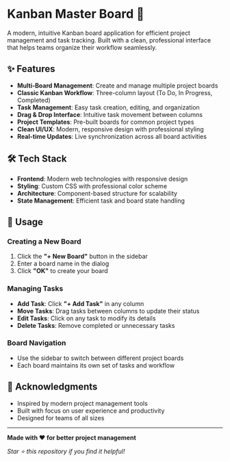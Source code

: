 # Kanban Master Board 🎯

A modern, intuitive Kanban board application for efficient project management and task tracking. Built with a clean, professional interface that helps teams organize their workflow seamlessly.

## ✨ Features

- **Multi-Board Management**: Create and manage multiple project boards
- **Classic Kanban Workflow**: Three-column layout (To Do, In Progress, Completed)
- **Task Management**: Easy task creation, editing, and organization
- **Drag & Drop Interface**: Intuitive task movement between columns
- **Project Templates**: Pre-built boards for common project types
- **Clean UI/UX**: Modern, responsive design with professional styling
- **Real-time Updates**: Live synchronization across all board activities



## 🛠️ Tech Stack

- **Frontend**: Modern web technologies with responsive design
- **Styling**: Custom CSS with professional color scheme
- **Architecture**: Component-based structure for scalability
- **State Management**: Efficient task and board state handling







## 🎨 Usage

### Creating a New Board
1. Click the **"+ New Board"** button in the sidebar
2. Enter a board name in the dialog
3. Click **"OK"** to create your board

### Managing Tasks
- **Add Task**: Click **"+ Add Task"** in any column
- **Move Tasks**: Drag tasks between columns to update their status
- **Edit Tasks**: Click on any task to modify its details
- **Delete Tasks**: Remove completed or unnecessary tasks

### Board Navigation
- Use the sidebar to switch between different project boards
- Each board maintains its own set of tasks and workflow








## 🌟 Acknowledgments

- Inspired by modern project management tools
- Built with focus on user experience and productivity
- Designed for teams of all sizes



---

**Made with ❤️ for better project management**

*Star ⭐ this repository if you find it helpful!*
